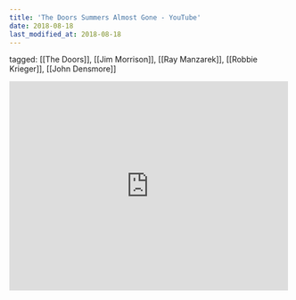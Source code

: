 ```yaml
---
title: 'The Doors Summers Almost Gone - YouTube'
date: 2018-08-18
last_modified_at: 2018-08-18
---
```

tagged: [[The Doors]], [[Jim Morrison]], [[Ray Manzarek]], [[Robbie Krieger]], [[John Densmore]]
<iframe allow="accelerometer; autoplay; clipboard-write; encrypted-media; gyroscope; picture-in-picture" allowfullscreen="" frameborder="0" height="375" id="youtube_iframe" src="https://www.youtube.com/embed/4ZQWr7cF0eY?feature=oembed&amp;enablejsapi=1&amp;origin=https://safe.txmblr.com&amp;wmode=opaque" width="500"></iframe>